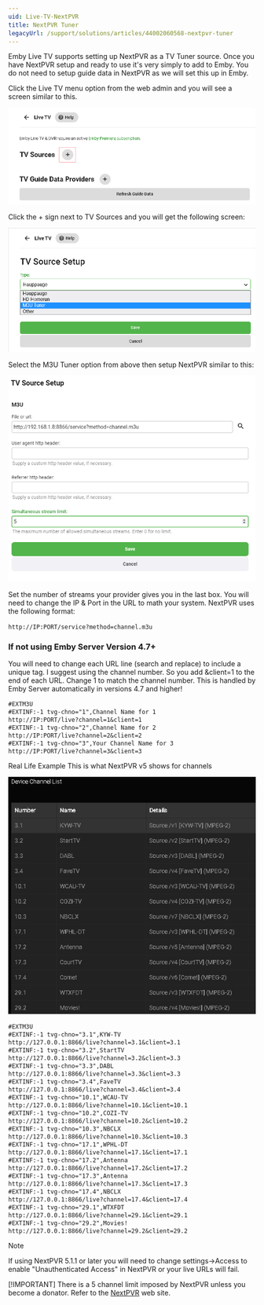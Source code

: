 ```yaml
---
uid: Live-TV-NextPVR
title: NextPVR Tuner
legacyUrl: /support/solutions/articles/44002060568-nextpvr-tuner
---
```


Emby Live TV supports setting up NextPVR as a TV Tuner source. Once you have NextPVR setup and ready to use it's very simply to add to Emby. You do not need to setup guide data in NextPVR as we will set this up in Emby.

Click the Live TV menu option from the web admin and you will see a screen similar to this.

![Nextpvr 1](images/tvtuners/nextpvr-1.png)

Click the + sign next to TV Sources and you will get the following screen:

![Nextpvr 2](images/tvtuners/nextpvr-2.png)

Select the M3U Tuner option from above then setup NextPVR similar to this:

![Nextpvr 3](images/tvtuners/nextpvr-3.png)

Set the number of streams your provider gives you in the last box.
You will need to change the IP & Port in the URL to math your system.
NextPVR uses the following format: 

`http://IP:PORT/service?method=channel.m3u`

### If not using Emby Server Version 4.7+

You will need to change each URL line (search and replace) to include a unique tag.  I suggest using the channel number.  So you add &client=1 to the end of each URL.  Change 1 to match the channel number.  This is handled by Emby Server automatically in versions 4.7 and higher!

```M3U
#EXTM3U
#EXTINF:-1 tvg-chno="1",Channel Name for 1
http://IP:PORT/live?channel=1&client=1
#EXTINF:-1 tvg-chno="2",Channel Name for 2
http://IP:PORT/live?channel=2&client=2
#EXTINF:-1 tvg-chno="3",Your Channel Name for 3
http://IP:PORT/live?channel=3&client=3
```

Real Life Example
This is what NextPVR v5 shows for channels

![Nextpvr 4](images/tvtuners/nextpvr-4.png)

```M3U
#EXTM3U
#EXTINF:-1 tvg-chno="3.1",KYW-TV
http://127.0.0.1:8866/live?channel=3.1&client=3.1
#EXTINF:-1 tvg-chno="3.2",StartTV
http://127.0.0.1:8866/live?channel=3.2&client=3.3
#EXTINF:-1 tvg-chno="3.3",DABL
http://127.0.0.1:8866/live?channel=3.3&client=3.3
#EXTINF:-1 tvg-chno="3.4",FaveTV
http://127.0.0.1:8866/live?channel=3.4&client=3.4
#EXTINF:-1 tvg-chno="10.1",WCAU-TV
http://127.0.0.1:8866/live?channel=10.1&client=10.1
#EXTINF:-1 tvg-chno="10.2",COZI-TV
http://127.0.0.1:8866/live?channel=10.2&client=10.2
#EXTINF:-1 tvg-chno="10.3",NBCLX
http://127.0.0.1:8866/live?channel=10.3&client=10.3
#EXTINF:-1 tvg-chno="17.1",WPHL-DT
http://127.0.0.1:8866/live?channel=17.1&client=17.1
#EXTINF:-1 tvg-chno="17.2",Antenna
http://127.0.0.1:8866/live?channel=17.2&client=17.2
#EXTINF:-1 tvg-chno="17.3",Antenna
http://127.0.0.1:8866/live?channel=17.3&client=17.3
#EXTINF:-1 tvg-chno="17.4",NBCLX
http://127.0.0.1:8866/live?channel=17.4&client=17.4
#EXTINF:-1 tvg-chno="29.1",WTXFDT
http://127.0.0.1:8866/live?channel=29.1&client=29.1
#EXTINF:-1 tvg-chno="29.2",Movies!
http://127.0.0.1:8866/live?channel=29.2&client=29.2
```

    
> [!NOTE]
> If using NextPVR 5.1.1 or later you will need to change settings->Access to enable "Unauthenticated Access" in  NextPVR or your live URLs will fail.
> 
> 
> [!IMPORTANT]
> There is a 5 channel limit imposed by NextPVR unless you become a donator. Refer to the [NextPVR](https://www.nextpvr.com) web site.